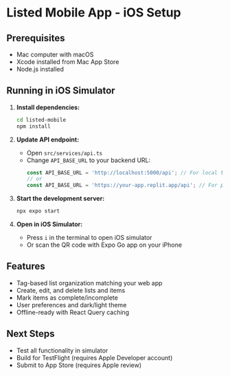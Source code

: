 # Listed Mobile App - iOS Setup

## Prerequisites
- Mac computer with macOS
- Xcode installed from Mac App Store
- Node.js installed

## Running in iOS Simulator

1. **Install dependencies:**
   ```bash
   cd listed-mobile
   npm install
   ```

2. **Update API endpoint:**
   - Open `src/services/api.ts`
   - Change `API_BASE_URL` to your backend URL:
     ```typescript
     const API_BASE_URL = 'http://localhost:5000/api'; // For local testing
     // or
     const API_BASE_URL = 'https://your-app.replit.app/api'; // For production
     ```

3. **Start the development server:**
   ```bash
   npx expo start
   ```

4. **Open in iOS Simulator:**
   - Press `i` in the terminal to open iOS simulator
   - Or scan the QR code with Expo Go app on your iPhone

## Features
- Tag-based list organization matching your web app
- Create, edit, and delete lists and items
- Mark items as complete/incomplete
- User preferences and dark/light theme
- Offline-ready with React Query caching

## Next Steps
- Test all functionality in simulator
- Build for TestFlight (requires Apple Developer account)
- Submit to App Store (requires Apple review)